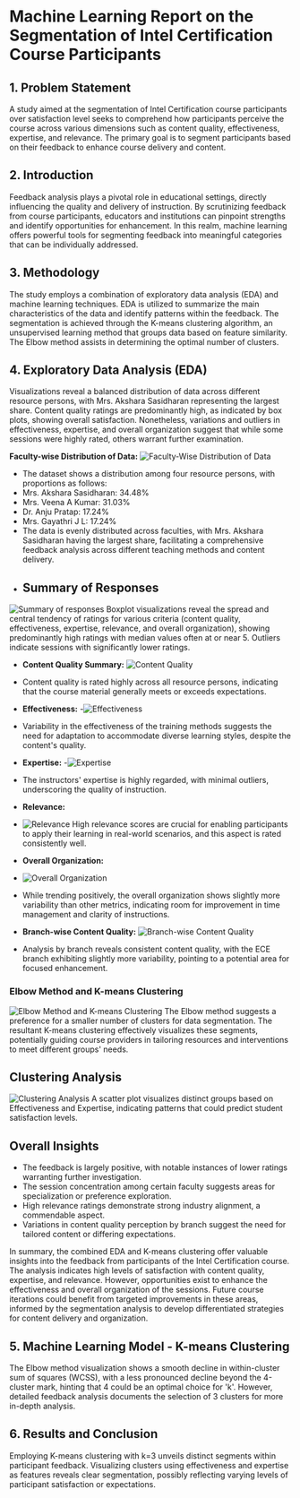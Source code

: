 # Machine Learning Report on the Segmentation of Intel Certification Course Participants

## 1. Problem Statement

A study aimed at the segmentation of Intel Certification course participants over satisfaction level seeks to comprehend how participants perceive the course across various dimensions such as content quality, effectiveness, expertise, and relevance. The primary goal is to segment participants based on their feedback to enhance course delivery and content.

## 2. Introduction

Feedback analysis plays a pivotal role in educational settings, directly influencing the quality and delivery of instruction. By scrutinizing feedback from course participants, educators and institutions can pinpoint strengths and identify opportunities for enhancement. In this realm, machine learning offers powerful tools for segmenting feedback into meaningful categories that can be individually addressed.

## 3. Methodology

The study employs a combination of exploratory data analysis (EDA) and machine learning techniques. EDA is utilized to summarize the main characteristics of the data and identify patterns within the feedback. The segmentation is achieved through the K-means clustering algorithm, an unsupervised learning method that groups data based on feature similarity. The Elbow method assists in determining the optimal number of clusters.

## 4. Exploratory Data Analysis (EDA)

Visualizations reveal a balanced distribution of data across different resource persons, with Mrs. Akshara Sasidharan representing the largest share. Content quality ratings are predominantly high, as indicated by box plots, showing overall satisfaction. Nonetheless, variations and outliers in effectiveness, expertise, and overall organization suggest that while some sessions were highly rated, others warrant further examination.

 **Faculty-wise Distribution of Data:** ![Faculty-Wise Distribution of Data](Images/1.jpg)
-  The dataset shows a distribution among four resource persons, with proportions as follows:
- Mrs. Akshara Sasidharan: 34.48%
- Mrs. Veena A Kumar: 31.03%
- Dr. Anju Pratap: 17.24%
- Mrs. Gayathri J L: 17.24%
- The data is evenly distributed across faculties, with Mrs. Akshara Sasidharan having the largest share, facilitating a comprehensive feedback analysis across different teaching methods and content delivery.
- 
  ## Summary of Responses
![Summary of responses](Images/2.jpg)
Boxplot visualizations reveal the spread and central tendency of ratings for various criteria (content quality, effectiveness, expertise, relevance, and overall organization), showing predominantly high ratings with median values often at or near 5. Outliers indicate sessions with significantly lower ratings.

- **Content Quality Summary:** ![Content Quality](Images/3.jpg)
- Content quality is rated highly across all resource persons, indicating that the course material generally meets or exceeds expectations.

- **Effectiveness:**
-![Effectiveness](Images/4.jpg)
-  Variability in the effectiveness of the training methods suggests the need for adaptation to accommodate diverse learning styles, despite the content's quality.

- **Expertise:**
-![Expertise](Images/5.jpg)
- The instructors' expertise is highly regarded, with minimal outliers, underscoring the quality of instruction.

- **Relevance:**
- ![Relevance](Images/6.jpg)
  High relevance scores are crucial for enabling participants to apply their learning in real-world scenarios, and this aspect is rated consistently well.

- **Overall Organization:**
- ![Overall Organization](Images/7.jpg)
- While trending positively, the overall organization shows slightly more variability than other metrics, indicating room for improvement in time management and clarity of instructions.

- **Branch-wise Content Quality:**
![Branch-wise Content Quality](Images/8.jpg)
- Analysis by branch reveals consistent content quality, with the ECE branch exhibiting slightly more variability, pointing to a potential area for focused enhancement.
### Elbow Method and K-means Clustering
![Elbow Method and K-means Clustering](Images/9.jpg)
The Elbow method suggests a preference for a smaller number of clusters for data segmentation. The resultant K-means clustering effectively visualizes these segments, potentially guiding course providers in tailoring resources and interventions to meet different groups' needs.

## Clustering Analysis
![ Clustering Analysis](Images/10.jpg)
A scatter plot visualizes distinct groups based on Effectiveness and Expertise, indicating patterns that could predict student satisfaction levels.

## Overall Insights
- The feedback is largely positive, with notable instances of lower ratings warranting further investigation.
- The session concentration among certain faculty suggests areas for specialization or preference exploration.
- High relevance ratings demonstrate strong industry alignment, a commendable aspect.
- Variations in content quality perception by branch suggest the need for tailored content or differing expectations.


In summary, the combined EDA and K-means clustering offer valuable insights into the feedback from participants of the Intel Certification course. The analysis indicates high levels of satisfaction with content quality, expertise, and relevance. However, opportunities exist to enhance the effectiveness and overall organization of the sessions. Future course iterations could benefit from targeted improvements in these areas, informed by the segmentation analysis to develop differentiated strategies for content delivery and organization.

## 5. Machine Learning Model - K-means Clustering

The Elbow method visualization shows a smooth decline in within-cluster sum of squares (WCSS), with a less pronounced decline beyond the 4-cluster mark, hinting that 4 could be an optimal choice for 'k'. However, detailed feedback analysis documents the selection of 3 clusters for more in-depth analysis.

## 6. Results and Conclusion

Employing K-means clustering with k=3 unveils distinct segments within participant feedback. Visualizing clusters using effectiveness and expertise as features reveals clear segmentation, possibly reflecting varying levels of participant satisfaction or expectations.


